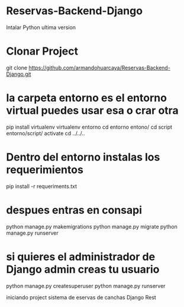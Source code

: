# Reservas-Backend-Django
Intalar Python ultima version
# Clonar Project
git clone https://github.com/armandohuarcaya/Reservas-Backend-Django.git
# la carpeta entorno es el entorno virtual puedes usar esa o crar otra
pip install virtualenv
virtualenv entorno
cd entorno
entono/ cd script
entorno/script/ activate
cd ../../..
# Dentro del entorno instalas los requerimientos
pip install -r requeriments.txt
# despues entras en consapi
python manage.py makemigrations
python manage.py migrate
python manage.py runserver
# si quieres el administrador de Django admin creas tu usuario
python manage.py createsuperuser
python manage.py runserver

iniciando project sistema de eservas de canchas Django Rest
